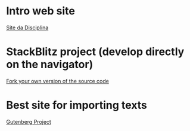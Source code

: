 # Intro web site

[Site da Disciplina](https://sites.google.com/usp.br/webdev)

# StackBlitz project (develop directly on the navigator)

[Fork your own version of the source code](https://stackblitz.com/fork/vitejs-vite-dywn25)

# Best site for importing texts

[Gutenberg Project](https://www.gutenberg.org/ebooks/search/?query=Machado+de+Assis&submit_search=Go%21)
